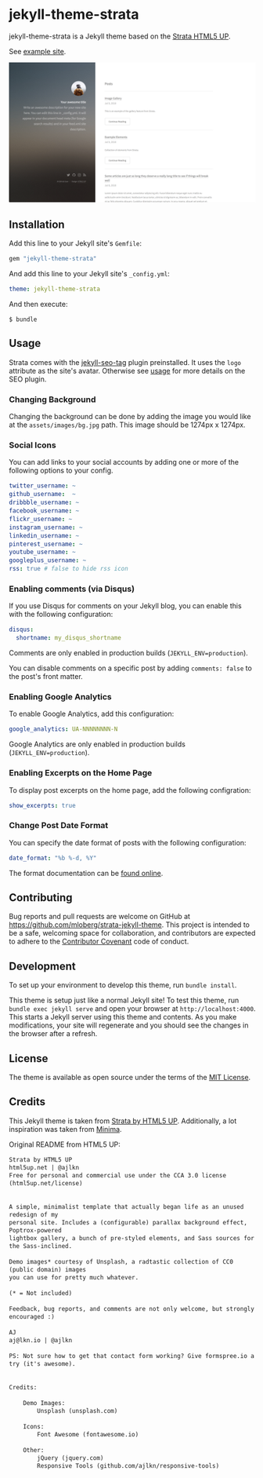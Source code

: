 # jekyll-theme-strata

jekyll-theme-strata is a Jekyll theme based on the [Strata HTML5 UP](https://html5up.net/).

See [example site](https://mloberg.github.io/strata-jekyll-theme/).

![minima theme preview](/screenshot.png)

## Installation

Add this line to your Jekyll site's `Gemfile`:

```ruby
gem "jekyll-theme-strata"
```

And add this line to your Jekyll site's `_config.yml`:

```yaml
theme: jekyll-theme-strata
```

And then execute:

    $ bundle

## Usage

Strata comes with the [jekyll-seo-tag](https://github.com/jekyll/jekyll-seo-tag)
plugin preinstalled. It uses the `logo` attribute as the site's avatar. Otherwise
see [usage](https://github.com/jekyll/jekyll-seo-tag/blob/master/docs/usage.md)
for more details on the SEO plugin.

### Changing Background

Changing the background can be done by adding the image you would like at the
`assets/images/bg.jpg` path. This image should be 1274px x 1274px.

### Social Icons

You can add links to your social accounts by adding one or more of the
following options to your config.

```yaml
twitter_username: ~
github_username:  ~
dribbble_username: ~
facebook_username: ~
flickr_username: ~
instagram_username: ~
linkedin_username: ~
pinterest_username: ~
youtube_username: ~
googleplus_username: ~
rss: true # false to hide rss icon
```

### Enabling comments (via Disqus)

If you use Disqus for comments on your Jekyll blog, you can enable this with
the following configuration:

```yaml
disqus:
  shortname: my_disqus_shortname
```

Comments are only enabled in production builds (`JEKYLL_ENV=production`).

You can disable comments on a specific post by adding `comments: false` to the
post's front matter.

### Enabling Google Analytics

To enable Google Analytics, add this configuration:

```yaml
google_analytics: UA-NNNNNNNN-N
```

Google Analytics are only enabled in production builds (`JEKYLL_ENV=production`).

### Enabling Excerpts on the Home Page

To display post excerpts on the home page, add the following configration:

```yaml
show_excerpts: true
```

### Change Post Date Format

You can specify the date format of posts with the following configuration:

```yaml
date_format: "%b %-d, %Y"
```

The format documentation can be [found online](http://shopify.github.io/liquid/filters/date/).

## Contributing

Bug reports and pull requests are welcome on GitHub at https://github.com/mloberg/strata-jekyll-theme.
This project is intended to be a safe, welcoming space for collaboration, and
contributors are expected to adhere to the [Contributor Covenant](http://contributor-covenant.org)
code of conduct.

## Development

To set up your environment to develop this theme, run `bundle install`.

This theme is setup just like a normal Jekyll site! To test this theme, run
`bundle exec jekyll serve` and open your browser at `http://localhost:4000`.
This starts a Jekyll server using this theme and contents. As you make
modifications, your site will regenerate and you should see the changes in the
browser after a refresh.

## License

The theme is available as open source under the terms of the [MIT License](https://opensource.org/licenses/MIT).

## Credits

This Jekyll theme is taken from [Strata by HTML5 UP](https://html5up.net/).
Additionally, a lot inspiration was taken from [Minima](https://github.com/jekyll/minima).

Original README from HTML5 UP:

```
Strata by HTML5 UP
html5up.net | @ajlkn
Free for personal and commercial use under the CCA 3.0 license (html5up.net/license)


A simple, minimalist template that actually began life as an unused redesign of my
personal site. Includes a (configurable) parallax background effect, Poptrox-powered
lightbox gallery, a bunch of pre-styled elements, and Sass sources for the Sass-inclined.

Demo images* courtesy of Unsplash, a radtastic collection of CC0 (public domain) images
you can use for pretty much whatever.

(* = Not included)

Feedback, bug reports, and comments are not only welcome, but strongly encouraged :)

AJ
aj@lkn.io | @ajlkn

PS: Not sure how to get that contact form working? Give formspree.io a try (it's awesome).


Credits:

	Demo Images:
		Unsplash (unsplash.com)

	Icons:
		Font Awesome (fontawesome.io)

	Other:
		jQuery (jquery.com)
		Responsive Tools (github.com/ajlkn/responsive-tools)
```
